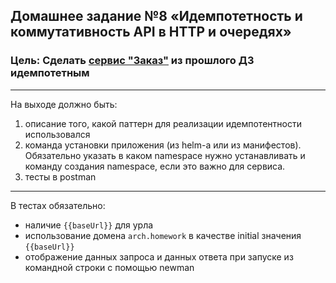 ## Домашнее задание №8 «Идемпотетность и коммутативность API в HTTP и очередях»

### Цель: Сделать [сервис "Заказ"](./hw06_stream_processing) из прошлого ДЗ идемпотетным

---

На выходе должно быть:

1) описание того, какой паттерн для реализации идемпотентности использовался
2) команда установки приложения (из helm-а или из манифестов). Обязательно указать в каком namespace нужно устанавливать
   и команду создания namespace, если это важно для сервиса.
3) тесты в postman

---

В тестах обязательно:

- наличие `{{baseUrl}}` для урла
- использование домена `arch.homework` в качестве initial значения `{{baseUrl}}`
- отображение данных запроса и данных ответа при запуске из командной строки с помощью newman
